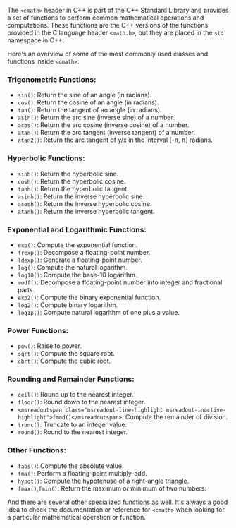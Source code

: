 The `<cmath>` header in C++ is part of the C++ Standard Library and provides a set of functions to perform common mathematical operations and computations. These functions are the C++ versions of the functions provided in the C language header `<math.h>`, but they are placed in the `std` namespace in C++.

Here's an overview of some of the most commonly used classes and functions inside `<cmath>`:

### Trigonometric Functions:

* `sin()`: Return the sine of an angle (in radians).
* `cos()`: Return the cosine of an angle (in radians).
* `tan()`: Return the tangent of an angle (in radians).
* `asin()`: Return the arc sine (inverse sine) of a number.
* `acos()`: Return the arc cosine (inverse cosine) of a number.
* `atan()`: Return the arc tangent (inverse tangent) of a number.
* `atan2()`: Return the arc tangent of y/x in the interval [-π, π] radians.

### Hyperbolic Functions:

* `sinh()`: Return the hyperbolic sine.
* `cosh()`: Return the hyperbolic cosine.
* `tanh()`: Return the hyperbolic tangent.
* `asinh()`: Return the inverse hyperbolic sine.
* `acosh()`: Return the inverse hyperbolic cosine.
* `atanh()`: Return the inverse hyperbolic tangent.

### Exponential and Logarithmic Functions:

* `exp()`: Compute the exponential function.
* `frexp()`: Decompose a floating-point number.
* `ldexp()`: Generate a floating-point number.
* `log()`: Compute the natural logarithm.
* `log10()`: Compute the base-10 logarithm.
* `modf()`: Decompose a floating-point number into integer and fractional parts.
* `exp2()`: Compute the binary exponential function.
* `log2()`: Compute binary logarithm.
* `log1p()`: Compute natural logarithm of one plus a value.

### Power Functions:

* `pow()`: Raise to power.
* `sqrt()`: Compute the square root.
* `cbrt()`: Compute the cubic root.

### Rounding and Remainder Functions:

* `ceil()`: Round up to the nearest integer.
* `floor()`: Round down to the nearest integer.
* `<msreadoutspan class="msreadout-line-highlight msreadout-inactive-highlight">fmod()</msreadoutspan>`: Compute the remainder of division.
* `trunc()`: Truncate to an integer value.
* `round()`: Round to the nearest integer.

### Other Functions:

* `fabs()`: Compute the absolute value.
* `fma()`: Perform a floating-point multiply-add.
* `hypot()`: Compute the hypotenuse of a right-angle triangle.
* `fmax()`,`fmin()`: Return the maximum or minimum of two numbers.

And there are several other specialized functions as well. It's always a good idea to check the documentation or reference for `<cmath>` when looking for a particular mathematical operation or function.
